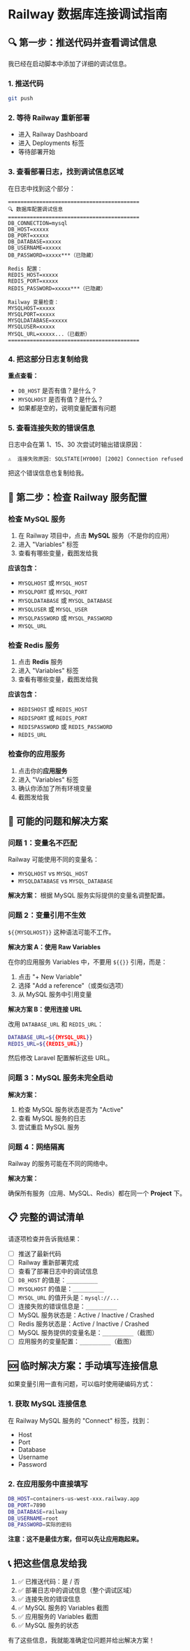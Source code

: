 # Railway 数据库连接调试指南

## 🔍 第一步：推送代码并查看调试信息

我已经在启动脚本中添加了详细的调试信息。

### 1. 推送代码

```bash
git push
```

### 2. 等待 Railway 重新部署

- 进入 Railway Dashboard
- 进入 Deployments 标签
- 等待部署开始

### 3. 查看部署日志，找到调试信息区域

在日志中找到这个部分：

```
==========================================
🔍 数据库配置调试信息
==========================================
DB_CONNECTION=mysql
DB_HOST=xxxxx
DB_PORT=xxxxx
DB_DATABASE=xxxxx
DB_USERNAME=xxxxx
DB_PASSWORD=xxxxx***（已隐藏）

Redis 配置：
REDIS_HOST=xxxxx
REDIS_PORT=xxxxx
REDIS_PASSWORD=xxxxx***（已隐藏）

Railway 变量检查：
MYSQLHOST=xxxxx
MYSQLPORT=xxxxx
MYSQLDATABASE=xxxxx
MYSQLUSER=xxxxx
MYSQL_URL=xxxxx...（已截断）
==========================================
```

### 4. 把这部分日志复制给我

**重点查看：**
- `DB_HOST` 是否有值？是什么？
- `MYSQLHOST` 是否有值？是什么？
- 如果都是空的，说明变量配置有问题

### 5. 查看连接失败的错误信息

日志中会在第 1、15、30 次尝试时输出错误原因：

```
⚠️  连接失败原因: SQLSTATE[HY000] [2002] Connection refused
```

把这个错误信息也复制给我。

## 🎯 第二步：检查 Railway 服务配置

### 检查 MySQL 服务

1. 在 Railway 项目中，点击 **MySQL** 服务（不是你的应用）
2. 进入 "Variables" 标签
3. 查看有哪些变量，截图发给我

**应该包含：**
- `MYSQLHOST` 或 `MYSQL_HOST`
- `MYSQLPORT` 或 `MYSQL_PORT`
- `MYSQLDATABASE` 或 `MYSQL_DATABASE`
- `MYSQLUSER` 或 `MYSQL_USER`
- `MYSQLPASSWORD` 或 `MYSQL_PASSWORD`
- `MYSQL_URL`

### 检查 Redis 服务

1. 点击 **Redis** 服务
2. 进入 "Variables" 标签
3. 查看有哪些变量，截图发给我

**应该包含：**
- `REDISHOST` 或 `REDIS_HOST`
- `REDISPORT` 或 `REDIS_PORT`
- `REDISPASSWORD` 或 `REDIS_PASSWORD`
- `REDIS_URL`

### 检查你的应用服务

1. 点击你的**应用服务**
2. 进入 "Variables" 标签
3. 确认你添加了所有环境变量
4. 截图发给我

## 🔧 可能的问题和解决方案

### 问题 1：变量名不匹配

Railway 可能使用不同的变量名：
- `MYSQLHOST` vs `MYSQL_HOST`
- `MYSQLDATABASE` vs `MYSQL_DATABASE`

**解决方案：**
根据 MySQL 服务实际提供的变量名调整配置。

### 问题 2：变量引用不生效

`${{MYSQLHOST}}` 这种语法可能不工作。

**解决方案 A：使用 Raw Variables**

在你的应用服务 Variables 中，不要用 `${{}}` 引用，而是：

1. 点击 "+ New Variable"
2. 选择 "Add a reference"（或类似选项）
3. 从 MySQL 服务中引用变量

**解决方案 B：使用连接 URL**

改用 `DATABASE_URL` 和 `REDIS_URL`：

```bash
DATABASE_URL=${{MYSQL_URL}}
REDIS_URL=${{REDIS_URL}}
```

然后修改 Laravel 配置解析这些 URL。

### 问题 3：MySQL 服务未完全启动

**解决方案：**

1. 检查 MySQL 服务状态是否为 "Active"
2. 查看 MySQL 服务的日志
3. 尝试重启 MySQL 服务

### 问题 4：网络隔离

Railway 的服务可能在不同的网络中。

**解决方案：**

确保所有服务（应用、MySQL、Redis）都在同一个 **Project** 下。

## 📋 完整的调试清单

请逐项检查并告诉我结果：

- [ ] 推送了最新代码
- [ ] Railway 重新部署完成
- [ ] 查看了部署日志中的调试信息
- [ ] `DB_HOST` 的值是：`__________`
- [ ] `MYSQLHOST` 的值是：`__________`
- [ ] `MYSQL_URL` 的值开头是：`mysql://...`
- [ ] 连接失败的错误信息是：`__________`
- [ ] MySQL 服务状态是：Active / Inactive / Crashed
- [ ] Redis 服务状态是：Active / Inactive / Crashed
- [ ] MySQL 服务提供的变量名是：`__________`（截图）
- [ ] 应用服务的变量配置：`__________`（截图）

## 🆘 临时解决方案：手动填写连接信息

如果变量引用一直有问题，可以临时使用硬编码方式：

### 1. 获取 MySQL 连接信息

在 Railway MySQL 服务的 "Connect" 标签，找到：
- Host
- Port
- Database
- Username
- Password

### 2. 在应用服务中直接填写

```bash
DB_HOST=containers-us-west-xxx.railway.app
DB_PORT=7890
DB_DATABASE=railway
DB_USERNAME=root
DB_PASSWORD=实际的密码
```

**注意：这不是最佳方案，但可以先让应用跑起来。**

## 📞 把这些信息发给我

1. ✅ 已推送代码：是 / 否
2. ✅ 部署日志中的调试信息（整个调试区域）
3. ✅ 连接失败的错误信息
4. ✅ MySQL 服务的 Variables 截图
5. ✅ 应用服务的 Variables 截图
6. ✅ MySQL 服务的状态

有了这些信息，我就能准确定位问题并给出解决方案！
